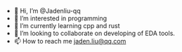- 👋 Hi, I’m @Jadenliu-qq
- 👀 I’m interested in programming
- 🌱 I’m currently learning cpp and rust
- 💞️ I’m looking to collaborate on developing of EDA tools.
- 📫 How to reach me jaden.liu@qq.com

<!---
Jadenliu-qq/Jadenliu-qq is a ✨ special ✨ repository because its `README.md` (this file) appears on your GitHub profile.
You can click the Preview link to take a look at your changes.
--->
